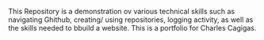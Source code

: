 This Repository is a demonstration ov various technical skills such as navigating Ghithub, creating/ using repositories, logging activity, as well as the skills needed to bbuild a website. This is a portfolio for Charles Cagigas.
